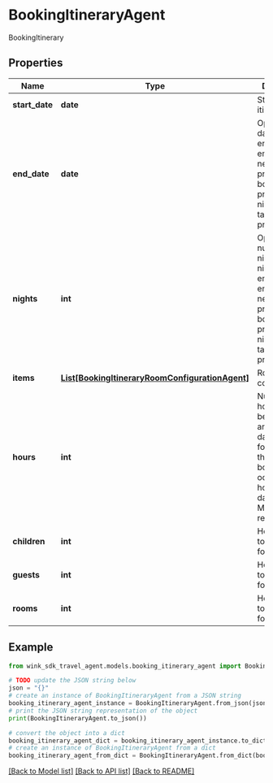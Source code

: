 # BookingItineraryAgent

BookingItinerary

## Properties

Name | Type | Description | Notes
------------ | ------------- | ------------- | -------------
**start_date** | **date** | Start date of itinerary | 
**end_date** | **date** | Optional end date. If endDate is empty, nights needs to be present. If both are present, nights will take precedence. | [optional] 
**nights** | **int** | Optional number of nights. If nights is empty, endDate needs to be present. If both are present, nights will take precedence. | [optional] 
**items** | [**List[BookingItineraryRoomConfigurationAgent]**](BookingItineraryRoomConfigurationAgent.md) | Room configurations | [optional] 
**hours** | **int** | Number of hours between start and end dates. Used for itineraries that require bookings that occur within hours and not days. E.g. Meeting room reservation. | [optional] [readonly] 
**children** | **int** | How many total children for this stay | [optional] 
**guests** | **int** | How many total guests for this stay | [optional] 
**rooms** | **int** | How many total rooms for this stay | [optional] 

## Example

```python
from wink_sdk_travel_agent.models.booking_itinerary_agent import BookingItineraryAgent

# TODO update the JSON string below
json = "{}"
# create an instance of BookingItineraryAgent from a JSON string
booking_itinerary_agent_instance = BookingItineraryAgent.from_json(json)
# print the JSON string representation of the object
print(BookingItineraryAgent.to_json())

# convert the object into a dict
booking_itinerary_agent_dict = booking_itinerary_agent_instance.to_dict()
# create an instance of BookingItineraryAgent from a dict
booking_itinerary_agent_from_dict = BookingItineraryAgent.from_dict(booking_itinerary_agent_dict)
```
[[Back to Model list]](../README.md#documentation-for-models) [[Back to API list]](../README.md#documentation-for-api-endpoints) [[Back to README]](../README.md)



